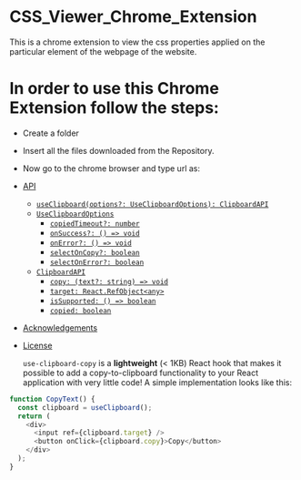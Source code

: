 # CSS_Viewer_Chrome_Extension
This is a chrome extension to view the css properties applied on the particular element of the webpage of the website.

# In order to use this Chrome Extension follow the steps:
- Create a folder
- Insert all the files downloaded from the Repository.
- Now go to the chrome browser and type url as:
- [API](#api)
  - [`useClipboard(options?: UseClipboardOptions): ClipboardAPI`](#useclipboardoptions-useclipboardoptions-clipboardapi)
  - [`UseClipboardOptions`](#useclipboardoptions)
    - [`copiedTimeout?: number`](#copiedtimeout-number)
    - [`onSuccess?: () => void`](#onsuccess---void)
    - [`onError?: () => void`](#onerror---void)
    - [`selectOnCopy?: boolean`](#selectoncopy-boolean)
    - [`selectOnError?: boolean`](#selectonerror-boolean)
  - [`ClipboardAPI`](#clipboardapi)
    - [`copy: (text?: string) => void`](#copy-text-string--void)
    - [`target: React.RefObject<any>`](#target-reactrefobjectany)
    - [`isSupported: () => boolean`](#issupported---boolean)
    - [`copied: boolean`](#copied-boolean)
- [Acknowledgements](#acknowledgements)
- [License](#license)
  
  `use-clipboard-copy` is a **lightweight** (< 1KB) React hook that makes it possible to add a copy-to-clipboard functionality to your React application with very little code! A simple implementation looks like this:

```js
function CopyText() {
  const clipboard = useClipboard();
  return (
    <div>
      <input ref={clipboard.target} />
      <button onClick={clipboard.copy}>Copy</button>
    </div>
  );
}
```
